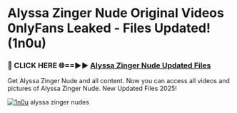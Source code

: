 # Alyssa Zinger Nude Original Videos 0nlyFans Leaked - Files Updated! (1n0u)

<h3>🔴 CLICK HERE 🌐==►► <a href="https://tinyurl.com/52m3yx9h" rel="nofollow">Alyssa Zinger Nude Updated Files</a></h3>

Get Alyssa Zinger Nude and all content. Now you can access all videos and pictures of Alyssa Zinger Nude. New Updated Files 2025!

[![1n0u](https://i.imgur.com/TnHtlc8.gif)](https://tinyurl.com/52m3yx9h)
alyssa zinger nudes